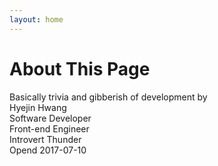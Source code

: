 ```yaml
---
layout: home
---
```

# About This Page
Basically trivia and gibberish of development by  
Hyejin Hwang  
Software Developer  
Front-end Engineer  
Introvert Thunder  
Opend 2017-07-10
